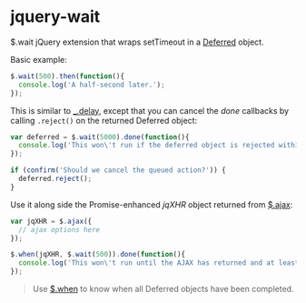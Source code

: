 jquery-wait
===========

$.wait jQuery extension that wraps setTimeout in a [Deferred](http://api.jquery.com/category/deferred-object/) object.

Basic example:

```JavaScript
$.wait(500).then(function(){
  console.log('A half-second later.');
});
```

This is similar to [_.delay](http://underscorejs.org/#delay), except that you can cancel the *done* callbacks by calling `.reject()` on the returned Deferred object:

```JavaScript
var deferred = $.wait(5000).done(function(){
  console.log('This won\'t run if the deferred object is rejected within 5 seconds.');
});

if (confirm('Should we cancel the queued action?')) {
  deferred.reject();
}
```

Use it along side the Promise-enhanced *jqXHR* object returned from [$.ajax](http://api.jquery.com/jQuery.ajax/):

```JavaScript
var jqXHR = $.ajax({
  // ajax options here
});

$.when(jqXHR, $.wait(500)).done(function(){
  console.log('This won\'t run until the AJAX has returned and at least 500 ms have passed.');
});
```

> Use [$.when](http://api.jquery.com/jQuery.when/) to know when all Deferred objects have been completed.
